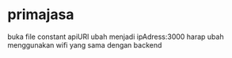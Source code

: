 # primajasa

buka file constant apiURl ubah menjadi 
ipAdress:3000
harap ubah menggunakan wifi yang sama dengan backend
